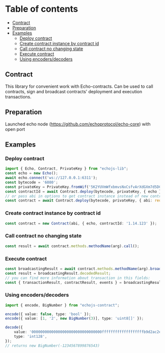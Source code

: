 # Table of contents

- [Contract](#contract)
- [Preparation](#preparation)
- [Examples](#examples)
    - [Deploy contract](#deploy-contract)
    - [Create contract instance by contract id](#create-contract-instance-by-contract-id)
    - [Call contract no changing state](#call-contract-no-changing-state)
    - [Execute contract](#execute-contract)
    - [Using encoders/decoders](#using-encodersdecoders)

## Contract

This library for convenient work with Echo-contracts. Can be used to call contracts, sign and broadcast contracts' deployment and execution transactions.

## Preparation

Launched echo node (https://github.com/echoprotocol/echo-core) with open port

## Examples

### Deploy contract
```ts
import { Echo, Contract, PrivateKey } from "echojs-lib";
const echo = new Echo();
await echo.connect('ws://127.0.0.1:6311');
const bytecode = '6080';
const privateKey = PrivateKey.fromWif('5K2YUVmWfxbmvsNxCsfvArXdGXm7d5DC9pn4yD75k2UaSYgkXTh');
const contractId = await Contract.deploy(bytecode, privateKey, { echo });
// or pass abi in options to get contract instance instead of new contract id
const contract = await Contract.deploy(bytecode, privateKey, { abi: require("abi.json"), echo });
```

### Create contract instance by contract id
```ts
const contract = new Contract(abi, { echo, contractId: '1.14.123' });
```

### Call contract no changing state
```ts
const result = await contract.methods.methodName(arg).call();
```

### Execute contract
```ts
const broadcastingResult = await contract.methods.methodName(arg).broadcast({ privateKey });
const result = broadcastingResult.decodedResult;
// you can find more information about transaction in this fields:
const { transactionResult, contractResult, events } = broadcastingResult;
```

### Using encoders/decoders
```ts
import { encode, BigNumber } from "echojs-contract";

encode({ value: false, type: 'bool' });
encode({ value: [1, '2', new BigNumber(3)], type: 'uint8[]' });

decode({
	value: '00000000000000000000000000000000fffffffffffffffffffb9d2ac2e07341',
	type: 'int128',
});
// returns new BigNumber(-1234567899876543)
```
